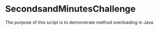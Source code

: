 # SecondsandMinutesChallenge
The purpose of this script is to demonstrate method overloading in Java
